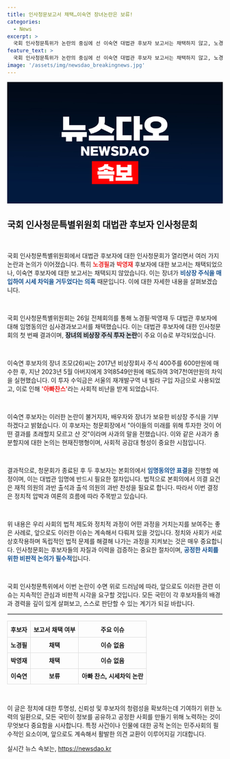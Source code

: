 ```yaml
---
title: 인사청문보고서 채택…이숙연 장녀논란은 보류!
categories:
  - News
excerpt: >
  국회 인사청문특위가 논란의 중심에 선 이숙연 대법관 후보자 보고서는 채택하지 않고, 노경필·박영재 후보자 보고서를 통과시켰다. 이숙연 후보자의 아빠 찬스 시세차익 논란이 이목을 끌고 있다.
feature_text: >
  국회 인사청문특위가 논란의 중심에 선 이숙연 대법관 후보자 보고서는 채택하지 않고, 노경필·박영재 후보자 보고서를 통과시켰다. 이숙연 후보자의 아빠 찬스 시세차익 논란이 이목을 끌고 있다.
image: '/assets/img/newsdao_breakingnews.jpg'
---
```


<p><img src="/assets/img/newsdao_breakingnews.jpg" alt="ranknews 속보" /></p>

<h2 data-ke-size="size26">국회 인사청문특별위원회 대법관 후보자 인사청문회</h2>

<p data-ke-size="size16">&nbsp;</p>

<p>국회 인사청문특별위원회에서 대법관 후보자에 대한 인사청문회가 열리면서 여러 가지 논란과 논의가 이어졌습니다. 특히 <b><span style="color: #ee2323;">노경필</span></b>과 <b><span style="color: #ee2323;">박영재</span></b> 후보자에 대한 보고서는 채택되었으나, 이숙연 후보자에 대한 보고서는 채택되지 않았습니다. 이는 장녀가 <b><span style="color: #1a5490;">비상장 주식을 매입하여 시세 차익을 거두었다는 의혹</span></b> 때문입니다. 이에 대한 자세한 내용을 살펴보겠습니다.</p>

<p data-ke-size="size16">&nbsp;</p>

<p>국회 인사청문특별위원회는 26일 전체회의를 통해 노경필·박영재 두 대법관 후보자에 대해 임명동의안 심사경과보고서를 채택했습니다. 이는 대법관 후보자에 대한 인사청문회의 첫 번째 결과이며, <b><span style="background-color: #21538527;">장녀의 비상장 주식 투자 논란</span></b>이 주요 이슈로 부각되었습니다. </p>

<p data-ke-size="size16">&nbsp;</p>

<p>이숙연 후보자의 장녀 조모(26)씨는 2017년 비상장회사 주식 400주를 600만원에 매수한 후, 지난 2023년 5월 아버지에게 3억8549만원에 매도하여 3억7천여만원의 차익을 실현했습니다. 이 투자 수익금은 서울의 재개발구역 내 빌라 구입 자금으로 사용되었고, 이로 인해 <b><span style="color: #ee2323;">'아빠찬스'</span></b>라는 사회적 비난을 받게 되었습니다. </p>

<p data-ke-size="size16">&nbsp;</p>

<p>이숙연 후보자는 이러한 논란이 불거지자, 배우자와 장녀가 보유한 비상장 주식을 기부하겠다고 밝혔습니다. 이 후보자는 청문회장에서 "아이들의 미래를 위해 투자한 것이 어떤 결과를 초래할지 모르고 산 것"이라며 사과의 말을 전했습니다. 이와 같은 사과가 충분할지에 대한 논의는 현재진행형이며, 사회적 공감대 형성이 중요한 시점입니다. </p>

<p data-ke-size="size16">&nbsp;</p>

<p>결과적으로, 청문회가 종료된 후 두 후보자는 본회의에서 <b><span style="color: #1a5490;">임명동의안 표결</span></b>을 진행할 예정이며, 이는 대법관 임명에 반드시 필요한 절차입니다. 법적으로 본회의에서 의결 요건은 재적 의원의 과반 출석과 출석 의원의 과반 찬성을 필요로 합니다. 따라서 이번 결정은 정치적 압박과 여론의 흐름에 따라 주목받고 있습니다.</p>

<p data-ke-size="size16">&nbsp;</p>

<p>위 내용은 우리 사회의 법적 제도와 정치적 과정이 어떤 과정을 거치는지를 보여주는 좋은 사례로, 앞으로도 이러한 이슈는 계속해서 다뤄져 있을 것입니다. 정치와 사회가 서로 상호작용하며 독립적인 법적 문제를 해결해 나가는 과정을 지켜보는 것은 매우 중요합니다. 인사청문회는 후보자들의 자질과 이력을 검증하는 중요한 절차이며, <b><span style="color: #1a5490;">공정한 사회를 위한 비판적 논의가 필수적</span></b>입니다.</p>

<p data-ke-size="size16">&nbsp;</p>

<p>국회 인사청문특위에서 이번 논란이 수면 위로 드러남에 따라, 앞으로도 이러한 관련 이슈는 지속적인 관심과 비판적 시각을 요구할 것입니다. 모든 국민이 각 후보자들의 배경과 경력을 깊이 있게 살펴보고, 스스로 판단할 수 있는 계기가 되길 바랍니다.</p>

<hr style="border: 1px solid #ddd;"/>

<table style="width: 100%; border-collapse: collapse;">
    <thead>
        <tr>
            <th style="border: 1px solid #ddd; text-align: center; height: 30px;"><b>후보자</b></th>
            <th style="border: 1px solid #ddd; text-align: center; height: 30px;"><b>보고서 채택 여부</b></th>
            <th style="border: 1px solid #ddd; text-align: center; height: 30px;"><b>주요 이슈</b></th>
        </tr>
    </thead>
    <tbody>
        <tr>
            <td style="border: 1px solid #ddd; text-align: center; height: 30px;"><b>노경필</b></td>
            <td style="border: 1px solid #ddd; text-align: center; height: 30px;"><b>채택</b></td>
            <td style="border: 1px solid #ddd; text-align: center; height: 30px;"><b>이슈 없음</b></td>
        </tr>
        <tr>
            <td style="border: 1px solid #ddd; text-align: center; height: 30px;"><b>박영재</b></td>
            <td style="border: 1px solid #ddd; text-align: center; height: 30px;"><b>채택</b></td>
            <td style="border: 1px solid #ddd; text-align: center; height: 30px;"><b>이슈 없음</b></td>
        </tr>
        <tr>
            <td style="border: 1px solid #ddd; text-align: center; height: 30px;"><b>이숙연</b></td>
            <td style="border: 1px solid #ddd; text-align: center; height: 30px;"><b>보류</b></td>
            <td style="border: 1px solid #ddd; text-align: center; height: 30px;"><b>아빠 찬스, 시세차익 논란</b></td>
        </tr>
    </tbody>
</table>

<p data-ke-size="size16">&nbsp;</p>

<p>이 글은 정치에 대한 투명성, 신뢰성 및 후보자의 청렴성을 확보하는데 기여하기 위한 노력의 일환으로, 모든 국민이 정보를 공유하고 공정한 사회를 만들기 위해 노력하는 것이 무엇보다 중요함을 시사합니다. 특정 사건이나 인물에 대한 공적 논의는 민주사회의 필수적인 요소이며, 앞으로도 계속해서 활발한 의견 교환이 이루어지길 기대합니다.</p>
실시간 뉴스 속보는, <a href="https://newsdao.kr" rel="dofollow">https://newsdao.kr</a>


